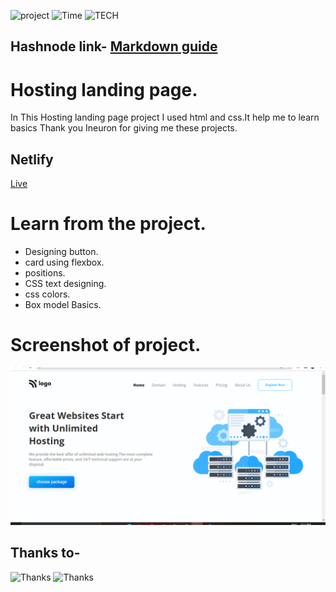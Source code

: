 ![project](https://img.shields.io/badge/PROJECT-Hosting%20landingpage-green)
![Time](https://img.shields.io/badge/Time-13%20Hour-red)
![TECH](https://img.shields.io/badge/MADE%20USING-HTML%2CCSS-blue)

## Hashnode link- [Markdown guide](https://img.shields.io/badge/project-developer%20landingpage-green)

# Hosting landing page.
 In This Hosting landing page project I used html and css.It help me to learn basics Thank you Ineuron for giving me these projects. 
## Netlify
[Live](https://hosting-landing-project.netlify.app/)

# Learn from the project.
* Designing button.
* card using flexbox.
* positions.
* CSS text designing.
* css colors.
* Box model Basics.

# Screenshot of project.
![Developer  landingpage](./screenshot/hosting%20website.PNG)

## Thanks to-
![Thanks](https://img.shields.io/badge/THANKS-Hitesh%20choudhary-yellowgreen)
![Thanks](https://img.shields.io/badge/THANKS-Inueron-green)


